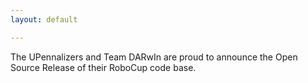 ```yaml
---
layout: default

---
```


The UPennalizers and Team DARwIn are proud to announce the
Open Source Release of their RoboCup code base.

<script markdown="1"></script>
